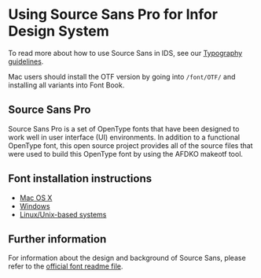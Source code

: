 # Using Source Sans Pro for Infor Design System

To read more about how to use Source Sans in IDS, see our [Typography guidelines](https://design.infor.com/guidelines/identity/typography).

Mac users should install the OTF version by going into `/font/OTF/` and installing all variants into Font Book.

## Source Sans Pro

Source Sans Pro is a set of OpenType fonts that have been designed to work well
in user interface (UI) environments. In addition to a functional OpenType font, this open
source project provides all of the source files that were used to build this OpenType font
by using the AFDKO makeotf tool.

## Font installation instructions

- [Mac OS X](http://support.apple.com/kb/HT2509)
- [Windows](http://windows.microsoft.com/en-us/windows-vista/install-or-uninstall-fonts)
- [Linux/Unix-based systems](https://github.com/adobe-fonts/source-code-pro/issues/17#issuecomment-8967116)

## Further information

For information about the design and background of Source Sans, please refer to the [official font readme file](http://www.adobe.com/products/type/font-information/source-sans-pro-readme.html).
